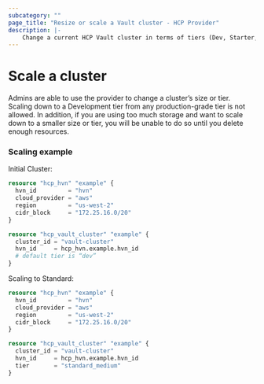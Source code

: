 ```yaml
---
subcategory: ""
page_title: "Resize or scale a Vault cluster - HCP Provider"
description: |-
    Change a current HCP Vault cluster in terms of tiers (Dev, Starter, Standard) or sizes (S, M, L).
---
```


# Scale a cluster

Admins are able to use the provider to change a cluster’s size or tier. Scaling down to a Development tier from any production-grade tier is not allowed. In addition, if you are using too much storage and want to scale down to a smaller size or tier, you will be unable to do so until you delete enough resources. 

### Scaling example

Initial Cluster:
```terraform
resource "hcp_hvn" "example" {
  hvn_id         = "hvn"
  cloud_provider = "aws"
  region         = "us-west-2"
  cidr_block     = "172.25.16.0/20"
}

resource "hcp_vault_cluster" "example" {
  cluster_id = "vault-cluster"
  hvn_id     = hcp_hvn.example.hvn_id
  # default tier is “dev”
}
```

Scaling to Standard:
```terraform
resource "hcp_hvn" "example" {
  hvn_id         = "hvn"
  cloud_provider = "aws"
  region         = "us-west-2"
  cidr_block     = "172.25.16.0/20"
}

resource "hcp_vault_cluster" "example" {
  cluster_id = "vault-cluster"
  hvn_id     = hcp_hvn.example.hvn_id
  tier       = "standard_medium"
}
```

